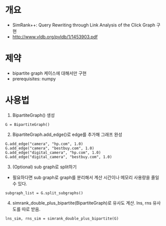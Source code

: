 # 개요
* SimRank++: Query Rewriting through Link Analysis of the Click Graph 구현
* http://www.vldb.org/pvldb/1/1453903.pdf

# 제약
* bipartite graph 케이스에 대해서만 구현
* prerequisites: numpy

# 사용법
1. BipartiteGraph() 생성
```
G = BipartiteGraph()
```
2. BipartiteGraph.add_edge()로 edge를 추가해 그래프 완성
```
G.add_edge("camera", "hp.com", 1.0)
G.add_edge("camera", "bestbuy.com", 1.0)
G.add_edge("digital_camera", "hp.com", 1.0)
G.add_edge("digital_camera", "bestbuy.com", 1.0)
```

3. (Optional) sub graph로 split하기
- 필요하다면 sub graph로 graph를 분리해서 계산 시간이나 메모리 사용량을 줄일 수 있다.
```
subgraph_list = G.split_subgraphs()
```

4. simrank_double_plus_bipartite(BipartiteGraph)로 유사도 계산. lns, rns 유사도를 따로 받음.
```
lns_sim, rns_sim = simrank_double_plus_bipartite(G)
```

